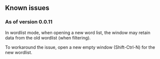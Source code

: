 ## Known issues

### As of version 0.0.11

In wordlist mode, when opening a new word list, the window may retain data from the old wordlist (when filtering).

To workaround the issue, open a new empty window (Shift-Ctrl-N) for the new wordlist.
